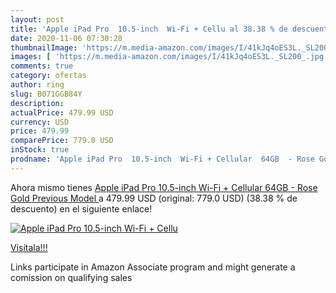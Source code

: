 ```yaml
---
layout: post
title: 'Apple iPad Pro  10.5-inch  Wi-Fi + Cellu al 38.38 % de descuento'
date: 2020-11-06 07:30:28
thumbnailImage: 'https://m.media-amazon.com/images/I/41kJq4oES3L._SL200_.jpg'
images: [ 'https://m.media-amazon.com/images/I/41kJq4oES3L._SL200_.jpg' ]
comments: true
category: ofertas
author: ring
slug: B071GGB84Y
description:
actualPrice: 479.99 USD
currency: USD
price: 479.99
comparePrice: 779.0 USD
inStock: true
prodname: 'Apple iPad Pro  10.5-inch  Wi-Fi + Cellular  64GB  - Rose Gold  Previous Model '
---
```


Ahora mismo tienes [Apple iPad Pro  10.5-inch  Wi-Fi + Cellular  64GB  - Rose Gold  Previous Model ](https://www.amazon.com/dp/B071GGB84Y/?tag=tolees-20) a 479.99 USD (original: 779.0 USD) (38.38 %  de descuento) en el siguiente enlace!

[![Apple iPad Pro  10.5-inch  Wi-Fi + Cellu](https://m.media-amazon.com/images/I/41kJq4oES3L._SL200_.jpg)](https://www.amazon.com/dp/B071GGB84Y/?tag=tolees-20)

[Visítala!!!](https://www.amazon.com/dp/B071GGB84Y/?tag=tolees-20)

Links participate in Amazon Associate program and might generate a comission on qualifying sales
